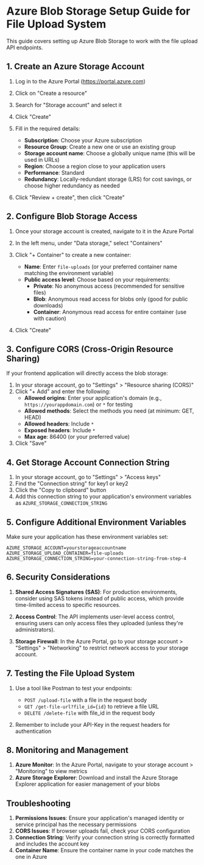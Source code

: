 # Azure Blob Storage Setup Guide for File Upload System

This guide covers setting up Azure Blob Storage to work with the file upload API endpoints.

## 1. Create an Azure Storage Account

1. Log in to the Azure Portal (https://portal.azure.com)
2. Click on "Create a resource"
3. Search for "Storage account" and select it
4. Click "Create"
5. Fill in the required details:
   - **Subscription**: Choose your Azure subscription
   - **Resource Group**: Create a new one or use an existing group
   - **Storage account name**: Choose a globally unique name (this will be used in URLs)
   - **Region**: Choose a region close to your application users
   - **Performance**: Standard
   - **Redundancy**: Locally-redundant storage (LRS) for cost savings, or choose higher redundancy as needed

6. Click "Review + create", then click "Create"

## 2. Configure Blob Storage Access

1. Once your storage account is created, navigate to it in the Azure Portal
2. In the left menu, under "Data storage," select "Containers"
3. Click "+ Container" to create a new container:
   - **Name**: Enter `file-uploads` (or your preferred container name matching the environment variable)
   - **Public access level**: Choose based on your requirements:
     - **Private**: No anonymous access (recommended for sensitive files)
     - **Blob**: Anonymous read access for blobs only (good for public downloads)
     - **Container**: Anonymous read access for entire container (use with caution)

4. Click "Create"

## 3. Configure CORS (Cross-Origin Resource Sharing)

If your frontend application will directly access the blob storage:

1. In your storage account, go to "Settings" > "Resource sharing (CORS)"
2. Click "+ Add" and enter the following:
   - **Allowed origins**: Enter your application's domain (e.g., `https://yourappdomain.com`) or `*` for testing
   - **Allowed methods**: Select the methods you need (at minimum: GET, HEAD)
   - **Allowed headers**: Include `*`
   - **Exposed headers**: Include `*`
   - **Max age**: 86400 (or your preferred value)
3. Click "Save"

## 4. Get Storage Account Connection String

1. In your storage account, go to "Settings" > "Access keys"
2. Find the "Connection string" for key1 or key2
3. Click the "Copy to clipboard" button
4. Add this connection string to your application's environment variables as `AZURE_STORAGE_CONNECTION_STRING`

## 5. Configure Additional Environment Variables

Make sure your application has these environment variables set:

```
AZURE_STORAGE_ACCOUNT=yourstorageaccountname
AZURE_STORAGE_UPLOAD_CONTAINER=file-uploads
AZURE_STORAGE_CONNECTION_STRING=your-connection-string-from-step-4
```

## 6. Security Considerations

1. **Shared Access Signatures (SAS)**: For production environments, consider using SAS tokens instead of public access, which provide time-limited access to specific resources.

2. **Access Control**: The API implements user-level access control, ensuring users can only access files they uploaded (unless they're administrators).

3. **Storage Firewall**: In the Azure Portal, go to your storage account > "Settings" > "Networking" to restrict network access to your storage account.

## 7. Testing the File Upload System

1. Use a tool like Postman to test your endpoints:
   - `POST /upload-file` with a file in the request body
   - `GET /get-file-url?file_id={id}` to retrieve a file URL
   - `DELETE /delete-file` with file_id in the request body

2. Remember to include your API-Key in the request headers for authentication

## 8. Monitoring and Management

1. **Azure Monitor**: In the Azure Portal, navigate to your storage account > "Monitoring" to view metrics
2. **Azure Storage Explorer**: Download and install the Azure Storage Explorer application for easier management of your blobs

## Troubleshooting

1. **Permissions Issues**: Ensure your application's managed identity or service principal has the necessary permissions
2. **CORS Issues**: If browser uploads fail, check your CORS configuration
3. **Connection String**: Verify your connection string is correctly formatted and includes the account key
4. **Container Name**: Ensure the container name in your code matches the one in Azure